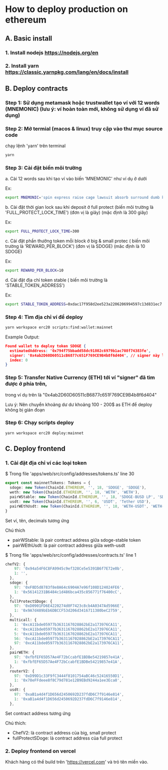 # How to deploy production on ethereum

## A. Basic install

### 1. Install nodejs https://nodejs.org/en

### 2. Install yarn https://classic.yarnpkg.com/lang/en/docs/install

## B. Deploy contracts

### Step 1: Sử dụng metamask hoặc trustwallet tạo ví với 12 words (MNEMONIC) (lưu ý: ví hoàn toàn mới, không sử dụng ví đã sử dụng)

### Step 2: Mở termial (macos & linux) truy cập vào thư mục source code

chạy lệnh 'yarn' trên terminal

```bash
yarn
```

### Step 3: Cài đặt biến môi trường

a. Cài 12 words sau khi tạo ví vào biến 'MNEMONIC' như ví dụ ở dưới

Ex:

```bash
export MNEMONIC='spin express raise cage lawsuit absorb surround dumb knee fog dinner must'
```

b. Cài đặt thời gian lock sau khi deposit ở full protect (biến môi trường là 'FULL_PROTECT_LOCK_TIME') (đơn vị là giây) (mặc định là 300 giây)

Ex:

```bash
export FULL_PROTECT_LOCK_TIME=300
```

c. Cài đặt phần thưởng token mỗi block ở big & small protec ( biến môi trường là 'REWARD_PER_BLOCK') (đơn vị là SDOGE) (măc định là 10 SDOGE)

Ex:

```bash
export REWARD_PER_BLOCK=10
```

d. Cài đặt địa chỉ token stable ( biến môi trường là 'STABLE_TOKEN_ADDRESS')

Ex:

```bash
export STABLE_TOKEN_ADDRESS=0xdac17f958d2ee523a2206206994597c13d831ec7
```

### Step 4: Tìm địa chỉ ví để deploy

```bash
yarn workspace erc20 scripts:find:wallet:mainnet
```

Example Output:

```json
Found wallet to deploy token SDOGE {
  estimatedAddress: '0x794f75bbadd58dc91802c6979b1ac708f74383fe',
  signer: '0x4ab2D60D60511cB6877c651F769CE9B4b8f6d404', // signer này là ví để deploy
  index: 0
}
```

### Step 5: Transfer Native Currency (ETH) tới ví "signer" đã tìm được ở phía trên,

trong ví dụ trên là "0x4ab2D60D60511cB6877c651F769CE9B4b8f6d404"

Lưu ý: Nên chuyển khoảng dư dư khoảng 100 - 200$ as ETH để deploy không bị gián đoạn

### Step 6: Chạy scripts deploy

```bash
yarn workspace erc20 deploy:mainnet
```

## C. Deploy frontend

### 1. Cài đặt địa chỉ ví các loại token

$ Trong file 'apps/web/src/config/addresses/tokens.ts' line 30

```ts
export const mainnetTokens: Tokens = {
  sdoge: new Token(ChainId.ETHEREUM, '', 18, 'SDOGE', 'SDOGE'),
  weth: new Token(ChainId.ETHEREUM, '', 18, 'WETH', 'WETH'),
  pairWStable: new Token(ChainId.ETHEREUM, '', 18, 'SDOGE-BUSD LP', 'SDOGE-BUSD LP'),
  usdt: new Token(ChainId.ETHEREUM, '', 6, 'USDT', 'Tether USD'),
  pairWEthUsdt: new Token(ChainId.ETHEREUM, '', 18, 'WETH-USDT', 'WETH-USDT'),
}
```

Set ví, tên, decimals tương ứng

Chú thích

- pairWStable: là pair contract address giữa sdoge-stable token
- pairWEthUsdt: là pair contract address giữa weth-usdt

$ Trong file 'apps/web/src/config/addresses/contracts.ts' line 1

```ts
chefV2: {
    97: '0x94a54F6C8FA9945c9ef328Ce5e5391B6f7E72e0b',
    1: '',
  },
  sdoge: {
    97: '0xF8D5d8783f8e8A64c6904A7e96f108D124024FE6',
    1: '0x56141231B6484c1d486bca435c856771f76400cC',
  },
  fullProtectSDoge: {
    97: '0xD0901FD6E4220274d0F7423c8cb4A0347Ad5966E',
    1: '0x9A7d489bEb6DBCCF53d206d3416711380beC2759',
  },
  multicall: {
    1: '0xcA11bde05977b3631167028862bE2a173976CA11',
    4: '0xcA11bde05977b3631167028862bE2a173976CA11',
    5: '0xcA11bde05977b3631167028862bE2a173976CA11',
    56: '0xcA11bde05977b3631167028862bE2a173976CA11',
    97: '0xcA11bde05977b3631167028862bE2a173976CA11',
  },
  pairWETH: {
    97: '0xfbfEF65D57Ae4F72bCcabfE1BDBe54219857e41A',
    1: '0xfbfEF65D57Ae4F72bCcabfE1BDBe54219857e41A',
  },
  routerV2: {
    97: '0xD99D1c33F9fC3444f8101754aBC46c52416550D1',
    1: '0x78eFFdeee8f8C79d781e12B9EBd9244a1ee3Eca8',
  },
  usdt: {
    97: '0xaB1a4d4f1D656d2450692D237fdD6C7f9146e814',
    1: '0xaB1a4d4f1D656d2450692D237fdD6C7f9146e814',
  },
```

Set contract address tương ứng

Chú thích:

- ChefV2: là contract address của big, small protect
- fullProtectSDoge: là contract address của full protect

### 2. Deploy frontend on vercel

Khách hàng có thể build trên 'https://vercel.com' và trỏ tên miền vào.
